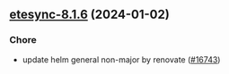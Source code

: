 

## [etesync-8.1.6](https://github.com/truecharts/charts/compare/etesync-8.1.5...etesync-8.1.6) (2024-01-02)

### Chore



- update helm general non-major by renovate ([#16743](https://github.com/truecharts/charts/issues/16743))
